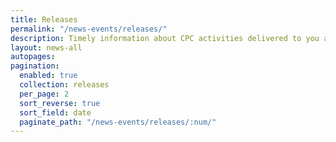 ```yaml
---
title: Releases
permalink: "/news-events/releases/"
description: Timely information about CPC activities delivered to you as happens
layout: news-all
autopages: 
pagination:
  enabled: true
  collection: releases
  per_page: 2
  sort_reverse: true
  sort_field: date
  paginate_path: "/news-events/releases/:num/"
---
```


